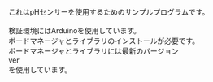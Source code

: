 これはpHセンサーを使用するためのサンプルプログラムです。
<br>
<br>
検証環境にはArduinoを使用しています。
<br>
ボードマネージャとライブラリのインストールが必要です。
<br>
ボードマネージャとライブラリには最新のバージョン
<br>
ver
<br>
を使用しています。

